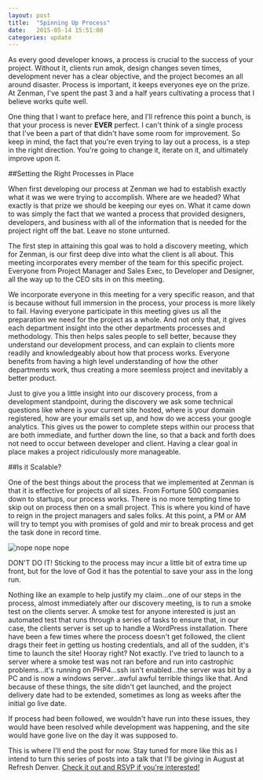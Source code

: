 ```yaml
---
layout: post
title:  "Spinning Up Process"
date:   2015-05-14 15:51:00
categories: update
---
```

As every good developer knows, a process is crucial to the success of your project. Without it, clients run amok, design changes seven times, development never has a clear objective, and the project becomes an all around disaster. Process is important, it keeps everyones eye on the prize. At Zenman, I've spent the past 3 and a half years cultivating a process that I believe works quite well.

One thing that I want to preface here, and I'll refrence this point a bunch, is that your process is never **EVER** perfect. I can't think of a single process that I've been a part of that didn't have some room for improvement. So keep in mind, the fact that you're even trying to lay out a process, is a step in the right direction. You're going to change it, iterate on it, and ultimately improve upon it.

##Setting the Right Processes in Place

When first developing our process at Zenman we had to establish exactly what it was we were trying to accomplish. Where are we headed? What exactly is that prize we should be keeping our eyes on. What it came down to was simply the fact that we wanted a process that provided designers, developers, and business with all of the information that is needed for the project right off the bat. Leave no stone unturned.

The first step in attaining this goal was to hold a discovery meeting, which for Zenman, is our first deep dive into what the client is all about. This meeting incorporates every member of the team for this specific project. Everyone from Project Manager and Sales Exec, to Developer and Designer, all the way up to the CEO sits in on this meeting.

We incorporate everyone in this meeting for a very specific reason, and that is because without full immersion in the process, your process is more likely to fail. Having everyone participate in this meeting gives us all the preparation we need for the project as a whole. And not only that, it gives each department insight into the other departments processes and methodology. This then helps sales people to sell better, because they understand our development process, and can explain to clients more readily and knowledgeably about how that process works. Everyone benefits from having a high level understanding of how the other departments work, thus creating a more seemless project and inevitably a better product.

Just to give you a little insight into our discovery process, from a development standpoint, during the discovery we ask some technical questions like where is your current site hosted, where is your domain registered, how are your emails set up, and how do we access your google analytics. This gives us the power to complete steps within our process that are both immediate, and further down the line, so that a back and forth does not need to occur between developer and client. Having a clear goal in place makes a project ridiculously more manageable.

##Is it Scalable?

One of the best things about the process that we implemented at Zenman is that it is effective for projects of all sizes. From Fortune 500 companies down to startups, our process works. There is no more tempting time to skip out on process then on a small project. This is where you kind of have to reign in the project managers and sales folks. At this point, a PM or AM will try to tempt you with promises of gold and mir to break process and get the task done in record time.

![nope nope nope](https://bukk.it/noooooooooo.gif "noooooooooo")

DON'T DO IT! Sticking to the process may incur a little bit of extra time up front, but for the love of God it has the potential to save your ass in the long run.

Nothing like an example to help justify my claim...one of our steps in the process, almost immediately after our discovery meeting, is to run a smoke test on the clients server. A smoke test for anyone interested is just an automated test that runs through a series of tasks to ensure that, in our case, the clients server is set up to handle a WordPress installation. There have been a few times where the process doesn't get followed, the client drags their feet in getting us hosting credentials, and all of the sudden, it's time to launch the site! Hooray right? Not exactly. I've tried to launch to a server where a smoke test was not ran before and run into castrophic problems...it's running on PHP4...ssh isn't enabled...the server was bit by a PC and is now a windows server...awful awful terrible things like that. And because of these things, the site didn't get launched, and the project delivery date had to be extended, sometimes as long as weeks after the initial go live date.

If process had been followed, we wouldn't have run into these issues, they would have been resolved while development was happening, and the site would have gone live on the day it was supposed to.

This is where I'll end the post for now. Stay tuned for more like this as I intend to turn this series of posts into a talk that I'll be giving in August at Refresh Denver. [Check it out and RSVP if you're interested!](http://www.meetup.com/refreshdenver/events/219844847/)